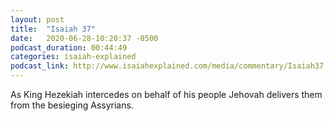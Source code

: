 ```yaml
---
layout: post
title:  "Isaiah 37"
date:   2020-06-28-10:20:37 -0500
podcast_duration: 00:44:49
categories: isaiah-explained
podcast_link: http://www.isaiahexplained.com/media/commentary/Isaiah37.mp3
---
```

As King Hezekiah intercedes on behalf of his people Jehovah delivers them from the besieging Assyrians.
